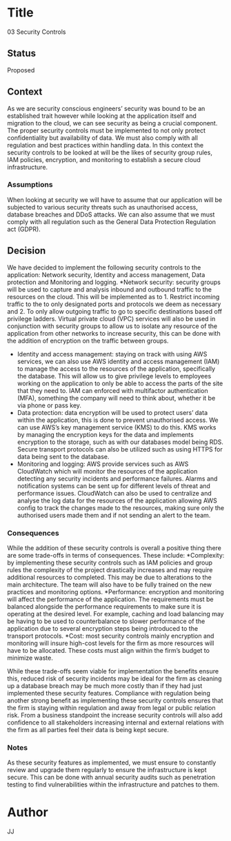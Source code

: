# Title
03 Security Controls 

## Status
Proposed

## Context
As we are security conscious engineers’ security was bound to be an established trait however while looking at the application itself and migration to the cloud, we can see security as being a crucial component. The proper security controls must be implemented to not only protect confidentiality but availability of data. We must also comply with all regulation and best practices within handling data. In this context the security controls to be looked at will be the likes of security group rules, IAM policies, encryption, and monitoring to establish a secure cloud infrastructure.

### Assumptions
When looking at security we will have to assume that our application will be subjected to various security threats such as unauthorised access, database breaches and DDoS attacks. We can also assume that we must comply with all regulation such as the General Data Protection Regulation act (GDPR). 

## Decision
We have decided to implement the following security controls to the application: Network security, Identity and access management, Data protection and Monitoring and logging.
*Network security: security groups will be used to capture and analysis inbound and outbound traffic to the resources on the cloud. This will be implemented as to 1. Restrict incoming traffic to the to only designated ports and protocols we deem as necessary and 2. To only allow outgoing traffic to go to specific destinations based off privilege ladders. Virtual private cloud (VPC) services will also be used in conjunction with security groups to allow us to isolate any resource of the application from other networks to increase security, this can be done with the addition of encryption on the traffic between groups.
* Identity and access management: staying on track with using AWS services, we can also use AWS identity and access management (IAM) to manage the access to the resources of the application, specifically the database. This will allow us to give privilege levels to employees working on the application to only be able to access the parts of the site that they need to. IAM can enforced with multifactor authentication (MFA), something the company will need to think about, whether it be via phone or pass key.
* Data protection: data encryption will be used to protect users’ data within the application, this is done to prevent unauthorised access. We can use AWS’s key management service (KMS) to do this. KMS works by managing the encryption keys for the data and implements encryption to the storage, such as with our databases model being RDS. Secure transport protocols can also be utilized such as using HTTPS for data being sent to the database.
* Monitoring and logging: AWS provide services such as AWS CloudWatch which will monitor the resources of the application detecting any security incidents and performance failures. Alarms and notification systems can be sent up for different levels of threat and performance issues. CloudWatch can also be used to centralize and analyse the log data for the resources of the application allowing AWS config to track the changes made to the resources, making sure only the authorised users made them and if not sending an alert to the team.

### Consequences
While the addition of these security controls is overall a positive thing there are some trade-offs in terms of consequences. These include:
*Complexity: by implementing these security controls such as IAM policies and group rules the complexity of the project drastically increases and may require additional resources to completed. This may be due to alterations to the main architecture. The team will also have to be fully trained on the new practices and monitoring options.
*Performance: encryption and monitoring will affect the performance of the application. The requirements must be balanced alongside the performance requirements to make sure it is operating at the desired level. For example, caching and load balancing may be having to be used to counterbalance to slower performance of the application due to several encryption steps being introduced to the transport protocols.
*Cost: most security controls mainly encryption and monitoring will insure high-cost levels for the firm as more resources will have to be allocated. These costs must align within the firm’s budget to minimize waste.

While these trade-offs seem viable for implementation the benefits ensure this, reduced risk of security incidents may be ideal for the firm as cleaning up a database breach may be much more costly than if they had just implemented these security features. Compliance with regulation being another strong benefit as implementing these security controls ensures that the firm is staying within regulation and away from legal or public relation risk. From a business standpoint the increase security controls will also add confidence to all stakeholders increasing internal and external relations with the firm as all parties feel their data is being kept secure.


### Notes
As these security features as implemented, we must ensure to constantly review and upgrade them regularly to ensure the infrastructure is kept secure. This can be done with annual security audits such as penetration testing to find vulnerabilities within the infrastructure and patches to them. 

# Author 
JJ 